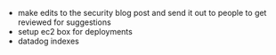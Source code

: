 
- make edits to the security blog post and send it out to people to get reviewed for suggestions
- setup ec2 box for deployments
- datadog indexes